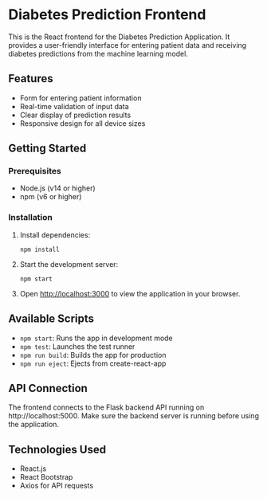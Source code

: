 # Diabetes Prediction Frontend

This is the React frontend for the Diabetes Prediction Application. It provides a user-friendly interface for entering patient data and receiving diabetes predictions from the machine learning model.

## Features

- Form for entering patient information
- Real-time validation of input data
- Clear display of prediction results
- Responsive design for all device sizes

## Getting Started

### Prerequisites

- Node.js (v14 or higher)
- npm (v6 or higher)

### Installation

1. Install dependencies:
   ```
   npm install
   ```

2. Start the development server:
   ```
   npm start
   ```

3. Open [http://localhost:3000](http://localhost:3000) to view the application in your browser.

## Available Scripts

- `npm start`: Runs the app in development mode
- `npm test`: Launches the test runner
- `npm run build`: Builds the app for production
- `npm run eject`: Ejects from create-react-app

## API Connection

The frontend connects to the Flask backend API running on http://localhost:5000. Make sure the backend server is running before using the application.

## Technologies Used

- React.js
- React Bootstrap
- Axios for API requests